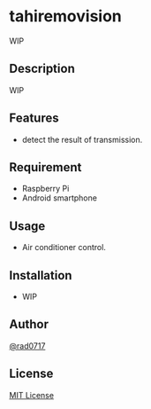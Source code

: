 # tahiremovision

WIP

## Description

WIP

## Features

- detect the result of transmission.

## Requirement

- Raspberry Pi
- Android smartphone

## Usage

- Air conditioner control.

## Installation

- WIP

## Author

[@rad0717](https://twitter.com/rad0717)

## License

[MIT License](https://github.com/k-tahiro/tahiremogon/blob/master/LICENSE)
